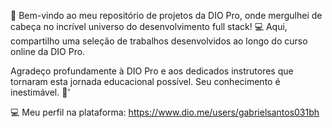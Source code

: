 🚀 Bem-vindo ao meu repositório de projetos da DIO Pro, onde mergulhei de cabeça no incrível universo do desenvolvimento full stack! 💻 Aqui, compartilho uma seleção de trabalhos desenvolvidos ao longo do curso online da DIO Pro.

Agradeço profundamente à DIO Pro e aos dedicados instrutores que tornaram esta jornada educacional possível. Seu conhecimento é inestimável. 🙌'

💻 Meu perfil na plataforma: https://www.dio.me/users/gabrielsantos031bh
